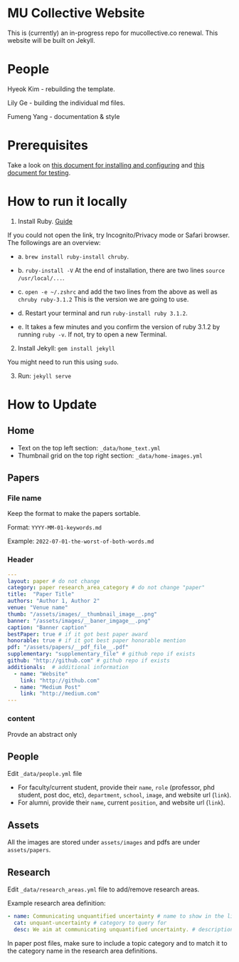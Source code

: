 # MU Collective Website

This is (currently) an in-progress repo for mucollective.co renewal. This website will be built on Jekyll.

# People

Hyeok Kim - rebuilding the template.

Lily Ge - building the individual md files.

Fumeng Yang - documentation & style

# Prerequisites

Take a look on [this document for installing and configuring](https://docs.github.com/en/pages/setting-up-a-github-pages-site-with-jekyll) and [this document for testing](https://docs.github.com/en/pages/setting-up-a-github-pages-site-with-jekyll/testing-your-github-pages-site-locally-with-jekyll).

# How to run it locally

1. Install Ruby. [Guide](https://mac.install.guide/ruby/12.html)

If you could not open the link, try Incognito/Privacy mode or Safari browser. The followings are an overview: 

   * a. `brew install ruby-install chruby`. 
   
   * b. `ruby-install -V` At the end of installation, there are two lines `source /usr/local/...`.  
   
   * c. `open -e ~/.zshrc` and add the two lines from the above as well as `chruby ruby-3.1.2`  This is the version we are going to use.  
   
   * d. Restart your terminal and run `ruby-install ruby 3.1.2`. 
   
   * e. It takes a few minutes and you confirm the version of ruby 3.1.2 by running `ruby -v`. If not, try to open a new Terminal. 
 
2.  Install Jekyll: `gem install jekyll`

You might need to run this using `sudo`.

3.  Run: `jekyll serve`

# How to Update

## Home

- Text on the top left section: `_data/home_text.yml`
- Thumbnail grid on the top right section: `_data/home-images.yml`

## Papers

### File name

Keep the format to make the papers sortable.

Format: `YYYY-MM-01-keywords.md`

Example: `2022-07-01-the-worst-of-both-words.md`

### Header

```yml
---
layout: paper # do not change
category: paper research_area_category # do not change "paper"
title:  "Paper Title"
authors: "Author 1, Author 2"
venue: "Venue name"
thumb: "/assets/images/__thumbnail_image__.png"
banner: "/assets/images/__baner_imgage__.png"
caption: "Banner caption"
bestPaper: true # if it got best paper award
honorable: true # if it got best paper honorable mention
pdf: "/assets/papers/__pdf_file__.pdf"
supplementary: "supplementary_file" # github repo if exists
github: "http://github.com" # github repo if exists
additionals:  # additional information
  - name: "Website"
    link: "http://github.com"
  - name: "Medium Post"
    link: "http://medium.com"
---
```

### content

Provde an abstract only

## People

Edit `_data/people.yml` file

- For faculty/current student, provide their `name`, `role` (professor, phd student, post doc, etc), `department`, `school`, `image`, and website url (`link`).
- For alumni, provide their `name`, current `position`, and website url (`link`).

## Assets

All the images are stored under `assets/images` and pdfs are under `assets/papers`.

## Research

Edit `_data/research_areas.yml` file to add/remove research areas.

Example research area definition:

```yaml
- name: Communicating unquantified uncertainty # name to show in the list
  cat: unquant-uncertainty # category to query for
  desc: We aim at communicating unquantified uncertainty. # description
```

In paper post files, make sure to include a topic category and to match it to the category name in the research area definitions.
